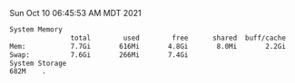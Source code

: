Sun Oct 10 06:45:53 AM MDT 2021
```bash
System Memory
               total        used        free      shared  buff/cache   available
Mem:           7.7Gi       616Mi       4.8Gi       8.0Mi       2.2Gi       6.8Gi
Swap:          7.6Gi       266Mi       7.4Gi
System Storage
682M	.
```
```bash
